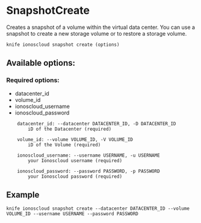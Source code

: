 # SnapshotCreate

Creates a snapshot of a volume within the virtual data center. You can use a snapshot to create a new storage volume or to restore a storage volume.

```text
knife ionoscloud snapshot create (options)
```

## Available options:

### Required options:

* datacenter\_id
* volume\_id
* ionoscloud\_username
* ionoscloud\_password

```text
    datacenter_id: --datacenter DATACENTER_ID, -D DATACENTER_ID
        iD of the Datacenter (required)

    volume_id: --volume VOLUME_ID, -V VOLUME_ID
        iD of the Volume (required)

    ionoscloud_username: --username USERNAME, -u USERNAME
        your Ionoscloud username (required)

    ionoscloud_password: --password PASSWORD, -p PASSWORD
        your Ionoscloud password (required)
```

## Example

```text
knife ionoscloud snapshot create --datacenter DATACENTER_ID --volume VOLUME_ID --username USERNAME --password PASSWORD
```

